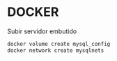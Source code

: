 # DOCKER


Subir servidor embutido

```sh
docker volume create mysql_config
docker network create mysqlnets
```